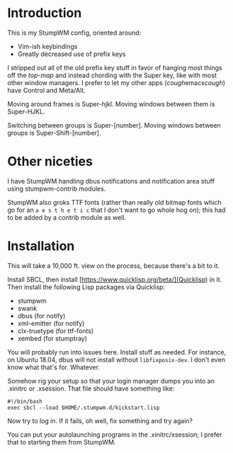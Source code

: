# Introduction

This is my StumpWM config, oriented around:

 - Vim-ish keybindings
 - Greatly decreased use of prefix keys

I stripped out all of the old prefix key stuff in favor of hanging
most things off the *top-map* and instead chording with the Super key,
like with most other window managers.  I prefer to let my other apps
(*cough*emacs*cough*) have Control and Meta/Alt.

Moving around frames is Super-hjkl.  Moving windows between them
is Super-HJKL.

Switching between groups is Super-[number].  Moving windows between
groups is Super-Shift-[number].

# Other niceties

I have StumpWM handling dbus notifications and notification area
stuff using stumpwm-contrib modules.

StumpWM also groks TTF fonts (rather than really old bitmap fonts
which go for an `a e s t h e t i c` that I don't want to go whole hog
on); this had to be added by a contrib module as well.

# Installation

This will take a 10,000 ft. view on the process, because there's a
bit to it.

Install SBCL, then install [https://www.quicklisp.org/beta/](Quicklisp)
in it.  Then install the following Lisp packages via Quicklisp:

- stumpwm
- swank
- dbus (for notify)
- xml-emitter (for notify)
- clx-truetype (for ttf-fonts)
- xembed (for stumptray)

You will probably run into issues here.  Install stuff as needed.  For
instance, on Ubuntu 18.04, dbus will not install without
`libfixposix-dev`.  I don't even know what that's for.  Whatever.

Somehow rig your setup so that your login manager dumps you into an
.xinitrc or .xsession.  That file should have something like:

```shell
#!/bin/bash
exec sbcl --load $HOME/.stumpwm.d/kickstart.lisp
```

Now try to log in.  If it fails, oh well, fix something and try again?

You can put your autolaunching programs in the .xinitrc/xsession; I
prefer that to starting them from StumpWM.
